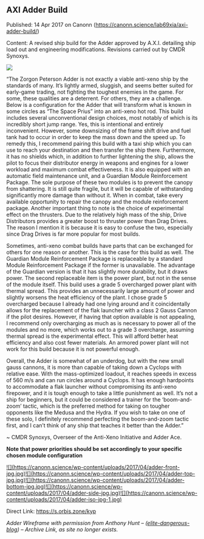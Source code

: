 ## AXI Adder Build

Published: 14 Apr 2017 on Canonn (https://canonn.science/lab69xia/axi-adder-build/)

Content: A revised ship build for the Adder approved by A.X.I. detailing ship load out and engineering modifications. Revisions carried out by CMDR Synoxys.

[![](https://canonn.science/wp-content/uploads/2017/04/AXI-Adder-2.0-1024x484.jpg)](https://s.orbis.zone/kyp)

“The Zorgon Peterson Adder is not exactly a viable anti-xeno ship by the standards of many. It’s lightly armed, sluggish, and seems better suited for early-game trading, not fighting the toughest enemies in the game. For some, these qualities are a deterrent. For others, they are a challenge. Below is a configuration for the Adder that will transform what is known in some circles as “The Space Prius” into an anti-xeno hot rod. This build includes several unconventional design choices, most notably of which is its incredibly short jump range. Yes, this is intentional and entirely inconvenient. However, some downsizing of the frame shift drive and fuel tank had to occur in order to keep the mass down and the speed up. To remedy this, I recommend pairing this build with a taxi ship which you can use to reach your destination and then transfer the ship there. Furthermore, it has no shields which, in addition to further lightening the ship, allows the pilot to focus their distributor energy in weapons and engines for a lower workload and maximum combat effectiveness. It is also equipped with an automatic field maintenance unit, and a Guardian Module Reinforcement Package. The sole purpose of these two modules is to prevent the canopy from shattering. It is still quite fragile, but it will be capable of withstanding significantly more damage than without it. When in combat, take every available opportunity to repair the canopy and the module reinforcement package. Another important thing to note is the choice of experimental effect on the thrusters. Due to the relatively high mass of the ship, Drive Distributors provides a greater boost to thruster power than Drag Drives. The reason I mention it is because it is easy to confuse the two, especially since Drag Drives is far more popular for most builds. 

Sometimes, anti-xeno combat builds have parts that can be exchanged for others for one reason or another. This is the case for this build as well. The Guardian Module Reinforcement Package is replaceable by a standard Module Reinforcement Package if the former is unavailable. The advantage of the Guardian version is that it has slightly more durability, but it draws power. The second replaceable item is the power plant, but not in the sense of the module itself. This build uses a grade 5 overcharged power plant with thermal spread. This provides an unnecessarily large amount of power and slightly worsens the heat efficiency of the plant. I chose grade 5 overcharged because I already had one lying around and it coincidentally allows for the replacement of the flak launcher with a class 2 Gauss Cannon if the pilot desires. However, if having that option available is not appealing, I recommend only overcharging as much as is necessary to power all of the modules and no more, which works out to a grade 3 overcharge, assuming thermal spread is the experimental effect. This will afford better heat efficiency and also cost fewer materials. An armored power plant will not work for this build because it is not powerful enough.

Overall, the Adder is somewhat of an underdog, but with the new small gauss cannons, it is more than capable of taking down a Cyclops with relative ease. With the mass-optimized loadout, it reaches speeds in excess of 560 m/s and can run circles around a Cyclops. It has enough hardpoints to accommodate a flak launcher without compromising its anti-xeno firepower, and it is tough enough to take a little punishment as well. It’s not a ship for beginners, but it could be considered a trainer for the ‘boom-and-zoom’ tactic, which is the preferred method for taking on tougher opponents like the Medusa and the Hydra. If you wish to take on one of these solo, I definitely recommend perfecting the boom-and-zoom tactic first, and I can’t think of any ship that teaches it better than the Adder.”

~ CMDR Synoxys, Overseer of the Anti-Xeno Initiative and Adder Ace.

**Note that power priorities should be set accordingly to your specific chosen module configuration**

[!\[\](https://canonn.science/wp-content/uploads/2017/04/adder-front-jpg.jpg)](https://canonn.science/wp-content/uploads/2017/04/adder-front-jpg.jpg "adder-front-jpg")[!\[\](https://canonn.science/wp-content/uploads/2017/04/adder-top-jpg.jpg)](https://canonn.science/wp-content/uploads/2017/04/adder-top-jpg.jpg "adder-top-jpg")[!\[\](https://canonn.science/wp-content/uploads/2017/04/adder-bottom-jpg.jpg)](https://canonn.science/wp-content/uploads/2017/04/adder-bottom-jpg.jpg "adder-bottom-jpg")[!\[\](https://canonn.science/wp-content/uploads/2017/04/adder-side-jpg.jpg)](https://canonn.science/wp-content/uploads/2017/04/adder-side-jpg.jpg "adder-side-jpg")[!\[\](https://canonn.science/wp-content/uploads/2017/04/adder-iso-jpg-1.jpg)](https://canonn.science/wp-content/uploads/2017/04/adder-iso-jpg-1.jpg "adder-iso-jpg")

Direct Link: https://s.orbis.zone/kyp

*Adder Wireframe with permission from Anthony Hunt – ([elite-dangerous-blog](https://canonn.fyi/elite-dangerous-blog)) – Archive Link, as site no longer exists.*